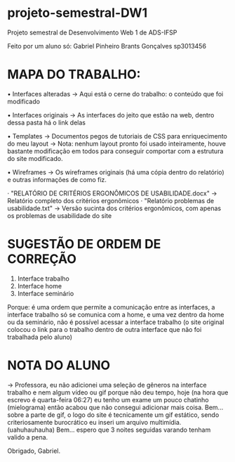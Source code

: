 # projeto-semestral-DW1
Projeto semestral de Desenvolvimento Web 1 de ADS-IFSP

Feito por um aluno só: Gabriel Pinheiro Brants Gonçalves sp3013456

# MAPA DO TRABALHO:
• Interfaces alteradas
	→ Aqui está o cerne do trabalho: o conteúdo que foi modificado

• Interfaces originais
	→ As interfaces do jeito que estão na web, dentro dessa pasta há o link delas

• Templates
	→ Documentos pegos de tutoriais de CSS para enriquecimento do meu layout
	→ Nota: nenhum layout pronto foi usado inteiramente, houve bastante modificação em todos
	para conseguir comportar com a estrutura do site modificado.

• Wireframes
	→ Os wireframes originais (há uma cópia dentro do relatório) e outras informações de como fiz.

· "RELATÓRIO DE CRITÉRIOS ERGONÔMICOS DE USABILIDADE.docx"
	→ Relatório completo dos critérios ergonômicos
· "Relatório problemas de usabilidade.txt"
	→ Versão sucinta dos critérios ergonômicos, com apenas os problemas de usabilidade do site

# SUGESTÃO DE ORDEM DE CORREÇÃO
1. Interface trabalho
2. Interface home
3. Interface seminário

Porque: é uma ordem que permite a comunicação entre as interfaces, a interface trabalho só se
comunica com a home, e uma vez dentro da home ou da seminário, não é possível acessar a interface
trabalho (o site original colocou o link para o trabalho dentro de outra interface que não foi
trabalhada pelo aluno)

# NOTA DO ALUNO

→ Professora, eu não adicionei uma seleção de gêneros na interface trabalho e nem algum vídeo ou gif
porque não deu tempo, hoje (na hora que escrevo é quarta-feira 06:27) eu tenho um exame um pouco
chatinho (mielograma) então acabou que não consegui adicionar mais coisa. 
Bem... sobre a parte
de gif, o logo do site é tecnicamente um gif estático, sendo criteriosamente burocrático eu
inseri um arquivo multimídia. (uahuhauhauha)
Bem... espero que 3 noites seguidas varando tenham valido a pena.

Obrigado, Gabriel.
